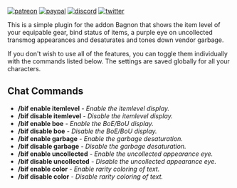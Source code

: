 [![patreon](https://www.goldpawsstuff.com/shared/img/common/pa-button.png)](https://www.patreon.com/goldpawsstuff)
[![paypal](https://www.goldpawsstuff.com/shared/img/common/pp-button.png)](https://www.paypal.me/goldpawsstuff)
[![discord](https://www.goldpawsstuff.com/shared/img/common/dd-button.png)](https://discord.gg/MUSfWXd)
[![twitter](https://www.goldpawsstuff.com/shared/img/common/tw-button.png)](https://twitter.com/GoldpawsStuff)

This is a simple plugin for the addon Bagnon that shows the item level of your equipable gear, bind status of items, a purple eye on uncollected transmog appearances and desaturates and tones down vendor garbage.

If you don't wish to use all of the features, you can toggle them individually with the commands listed below. The settings are saved globally for all your characters.

## **Chat Commands**
* **/bif enable itemlevel** _- Enable the itemlevel display._
* **/bif disable itemlevel** _- Disable the itemlevel display._
* **/bif enable boe** _- Enable the BoE/BoU display._
* **/bif disable boe** _- Disable the BoE/BoU display._
* **/bif enable garbage** _- Enable the garbage desaturation._
* **/bif disable garbage** _- Disable the garbage desaturation._
* **/bif enable uncollected** _- Enable the uncollected appearance eye._
* **/bif disable uncollected** _- Disable the uncollected appearance eye._
* **/bif enable color** _- Enable rarity coloring of text._
* **/bif disable color** _- Disable rarity coloring of text._
